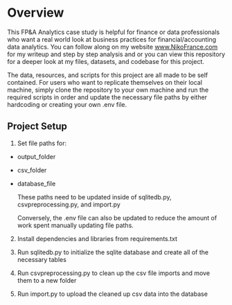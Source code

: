 # Overview

This FP&A Analytics case study is helpful for finance or data professionals who want a real world look at business practices for financial/accounting data analytics. You can follow along on my website www.NikoFrance.com for my writeup and step by step analysis and or you can view this repository for a deeper look at my files, datasets, and codebase for this project. 

The data, resources, and scripts for this project are all made to be self contained. For users who want to replicate themselves on their local machine, simply clone the repository to your own machine and run the required scripts in order and update the necessary file paths by either hardcoding or creating your own .env file.

## Project Setup

1. Set file paths for:
- output_folder
- csv_folder
- database_file

    These paths need to be updated inside of sqlitedb.py, csvpreprocessing.py, and import.py

    Conversely, the .env file can also be updated to reduce the amount of work spent manually updating file paths.

2. Install dependencies and libraries from requirements.txt

3. Run sqlitedb.py to initialize the sqlite database and create all of the necessary tables

4. Run csvpreprocessing.py to clean up the csv file imports and move them to a new folder

5. Run import.py to upload the cleaned up csv data into the database
